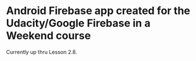# Android Firebase app created for the Udacity/Google Firebase in a Weekend course

Currently up thru Lesson 2.8.
